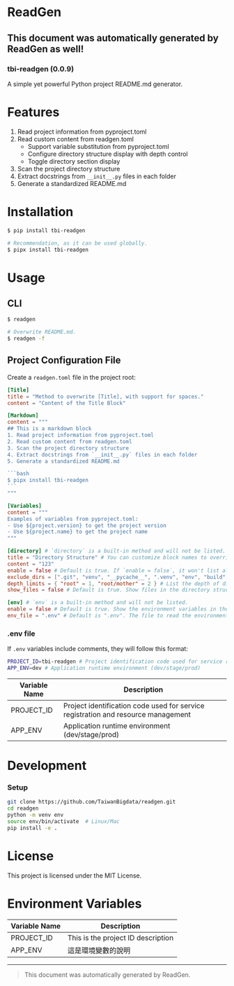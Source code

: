 # ReadGen
## This document was automatically generated by ReadGen as well!
### tbi-readgen (0.0.9)
A simple yet powerful Python project README.md generator.

# Features
1. Read project information from pyproject.toml
2. Read custom content from readgen.toml
    - Support variable substitution from pyproject.toml
    - Configure directory structure display with depth control
    - Toggle directory section display
3. Scan the project directory structure
4. Extract docstrings from `__init__.py` files in each folder
5. Generate a standardized README.md

# Installation
```bash
$ pip install tbi-readgen

# Recommendation, as it can be used globally.
$ pipx install tbi-readgen
```

# Usage
## CLI
```bash
$ readgen

# Overwrite README.md.
$ readgen -f
```

## Project Configuration File
Create a `readgen.toml` file in the project root:
````toml
[Title]
title = "Method to overwrite [Title], with support for spaces."
content = "Content of the Title Block"

[Markdown]
content = """
## This is a markdown block
1. Read project information from pyproject.toml
2. Read custom content from readgen.toml
3. Scan the project directory structure
4. Extract docstrings from `__init__.py` files in each folder
5. Generate a standardized README.md

```bash
$ pipx install tbi-readgen
```
"""

[Variables]
content = """
Examples of variables from pyproject.toml:
- Use ${project.version} to get the project version
- Use ${project.name} to get the project name
"""

[directory] # `directory` is a built-in method and will not be listed.
title = "Directory Structure" # You can customize block names to override the default "Directory Structure."
content = "123"
enable = false # Default is true. If `enable = false`, it won't list all directories or scan the init instructions.
exclude_dirs = [".git", "venv", "__pycache__", ".venv", "env", "build", "dist"] # Exclude directories from scanning.
depth_limits = { "root" = 1, "root/mother" = 2 } # List the depth of directories, list all by default.
show_files = false # Default is true. Show files in the directory structure.

[env] # `env` is a built-in method and will not be listed.
enable = false # Default is true. Show the environment variables in the project.
env_file = ".env" # Default is ".env". The file to read the environment variables from.
````

### .env file
If `.env` variables include comments, they will follow this format:
```sh
PROJECT_ID=tbi-readgen # Project identification code used for service registration and resource management
APP_ENV=dev # Application runtime environment (dev/stage/prod)
```
| Variable Name | Description |
| --- | --- |
| PROJECT_ID | Project identification code used for service registration and resource management |
| APP_ENV | Application runtime environment (dev/stage/prod) |


# Development
### Setup
```bash
git clone https://github.com/TaiwanBigdata/readgen.git
cd readgen
python -m venv env
source env/bin/activate  # Linux/Mac
pip install -e .
```

# License
This project is licensed under the MIT License.
# Environment Variables
| Variable Name | Description |
| --- | --- |
| PROJECT_ID | This is the project ID description |
| APP_ENV | 這是環境變數的說明 |


---
> This document was automatically generated by ReadGen.